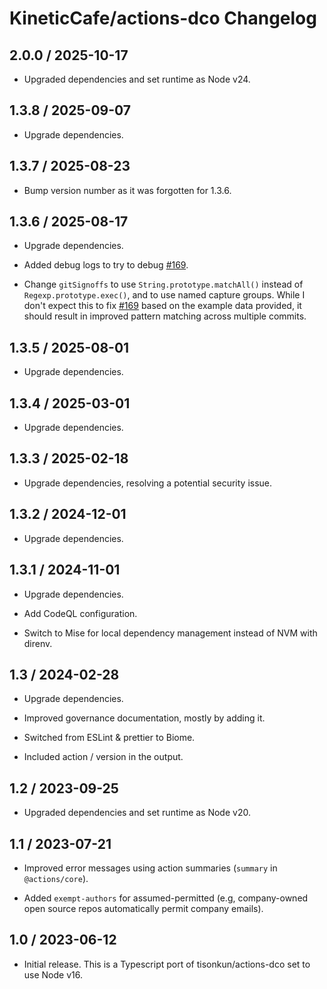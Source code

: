 # KineticCafe/actions-dco Changelog

## 2.0.0 / 2025-10-17

- Upgraded dependencies and set runtime as Node v24.

## 1.3.8 / 2025-09-07

- Upgrade dependencies.

## 1.3.7 / 2025-08-23

- Bump version number as it was forgotten for 1.3.6.

## 1.3.6 / 2025-08-17

- Upgrade dependencies.

- Added debug logs to try to debug [#169][issue-169].

- Change `gitSignoffs` to use `String.prototype.matchAll()` instead of
  `Regexp.prototype.exec()`, and to use named capture groups. While I don't
  expect this to fix [#169][issue-169] based on the example data provided, it
  should result in improved pattern matching across multiple commits.

## 1.3.5 / 2025-08-01

- Upgrade dependencies.

## 1.3.4 / 2025-03-01

- Upgrade dependencies.

## 1.3.3 / 2025-02-18

- Upgrade dependencies, resolving a potential security issue.

## 1.3.2 / 2024-12-01

- Upgrade dependencies.

## 1.3.1 / 2024-11-01

- Upgrade dependencies.

- Add CodeQL configuration.

- Switch to Mise for local dependency management instead of NVM with direnv.

## 1.3 / 2024-02-28

- Upgrade dependencies.

- Improved governance documentation, mostly by adding it.

- Switched from ESLint & prettier to Biome.

- Included action / version in the output.

## 1.2 / 2023-09-25

- Upgraded dependencies and set runtime as Node v20.

## 1.1 / 2023-07-21

- Improved error messages using action summaries (`summary` in `@actions/core`).

- Added `exempt-authors` for assumed-permitted (e.g, company-owned open source
  repos automatically permit company emails).

## 1.0 / 2023-06-12

- Initial release. This is a Typescript port of tisonkun/actions-dco set to use
  Node v16.

[issue-169]: https://github.com/KineticCafe/actions-dco/issues/169
